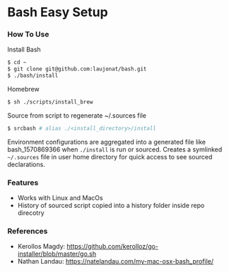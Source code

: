 # Bash Easy Setup

### How To Use

Install Bash
```sh
$ cd ~
$ git clone git@github.com:laujonat/bash.git
$ ./bash/install
```

Homebrew
```sh
$ sh ./scripts/install_brew
```

Source from script to regenerate ~/.sources file
```sh
$ srcbash # alias ./<install_directory>/install
```

Environment configurations are aggregated into a generated file like bash_1570869366 when `./install` is run or sourced.
Creates a symlinked `~/.sources` file in user home directory for quick access to see sourced declarations.


### Features
- Works with Linux and MacOs
- History of sourced script copied into a history folder inside repo direcotry

### References
- Kerollos Magdy: https://github.com/kerolloz/go-installer/blob/master/go.sh
- Nathan Landau: https://natelandau.com/my-mac-osx-bash_profile/
